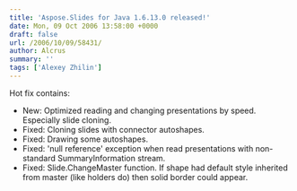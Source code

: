 ```yaml
---
title: 'Aspose.Slides for Java 1.6.13.0 released!'
date: Mon, 09 Oct 2006 13:58:00 +0000
draft: false
url: /2006/10/09/58431/
author: Alcrus
summary: ''
tags: ['Alexey Zhilin']
---
```


Hot fix contains:  

*   New: Optimized reading and changing presentations by speed. Especially slide cloning.
*   Fixed: Cloning slides with connector autoshapes.
*   Fixed: Drawing some autoshapes.
*   Fixed: 'null reference' exception when read presentations with non-standard SummaryInformation stream.
*   Fixed: Slide.ChangeMaster function. If shape had default style inherited from master (like holders do) then solid border could appear.







